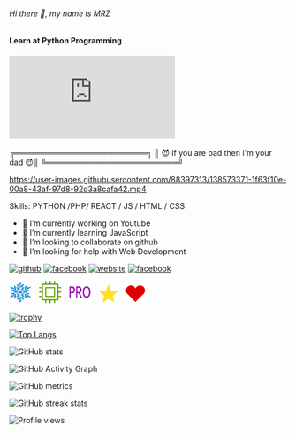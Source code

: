 ###### Hi there 👋, my name is MRZ
#### Learn at Python Programming
![Learn at Python Programming](https://mbasic.facebook.com/photo.php?fbid=727348555381892&id=100043202624731&set=a.159794135470673&source=44&refid=17)

╔════════════════════════╗
║ 😈 if you are bad then i'm your dad 😈║ ╚════════════════════════╝

https://user-images.githubusercontent.com/88397313/138573371-1f63f10e-00a8-43af-97d8-92d3a8cafa42.mp4

Skills: PYTHON /PHP/ REACT / JS / HTML / CSS

- 🔭 I’m currently working on Youtube 
- 🌱 I’m currently learning JavaScript 
- 👯 I’m looking to collaborate on github 
- 🤔 I’m looking for help with Web Development 


[<img src='https://cdn.jsdelivr.net/npm/simple-icons@3.0.1/icons/github.svg' alt='github' height='40'>](https://github.com/BD-MRZ-KING)  [<img src='https://cdn.jsdelivr.net/npm/simple-icons@3.0.1/icons/facebook.svg' alt='facebook' height='40'>](https://www.facebook.com/jamal.Vau.king.Of.bdcyberzone4)  [<img src='https://cdn.jsdelivr.net/npm/simple-icons@3.0.1/icons/icloud.svg' alt='website' height='40'>](bdnews32.com)  [<img src='https://cdn.jsdelivr.net/npm/simple-icons@3.0.1/icons/facebook.svg' alt='facebook' height='40'>](https://www.facebook.com/M31THUn)  

<a href='https://archiveprogram.github.com/'><img src='https://raw.githubusercontent.com/acervenky/animated-github-badges/master/assets/acbadge.gif' width='40' height='40'></a> <a href='https://docs.github.com/en/developers'><img src='https://raw.githubusercontent.com/acervenky/animated-github-badges/master/assets/devbadge.gif' width='40' height='40'></a> <a href='https://github.com/pricing'><img src='https://raw.githubusercontent.com/acervenky/animated-github-badges/master/assets/pro.gif' width='40' height='40'></a> <a href='https://stars.github.com/'><img src='https://raw.githubusercontent.com/acervenky/animated-github-badges/master/assets/starbadge.gif' width='35' height='35'></a> <a href='https://docs.github.com/en/github/supporting-the-open-source-community-with-github-sponsors'><img src='https://raw.githubusercontent.com/acervenky/animated-github-badges/master/assets/sponsorbadge.gif' width='35' height='35'></a> 

[![trophy](https://github-profile-trophy.vercel.app/?username=BD-MRZ-KING)](https://github.com/ryo-ma/github-profile-trophy)

[![Top Langs](https://github-readme-stats.vercel.app/api/top-langs/?username=BD-MRZ-KING)](https://github.com/anuraghazra/github-readme-stats)

![GitHub stats](https://github-readme-stats.vercel.app/api?username=BD-MRZ-KING&show_icons=true)  

![GitHub Activity Graph](https://activity-graph.herokuapp.com/graph?username=BD-MRZ-KING)  

![GitHub metrics](https://metrics.lecoq.io/BD-MRZ-KING)  

![GitHub streak stats](https://github-readme-streak-stats.herokuapp.com/?user=BD-MRZ-KING)  

![Profile views](https://gpvc.arturio.dev/BD-MRZ-KING)  

